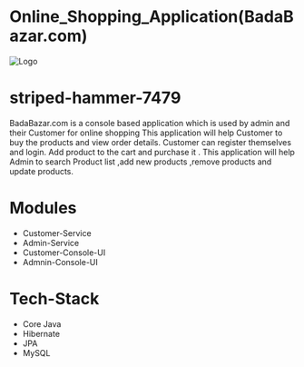 # Online_Shopping_Application(BadaBazar.com)
![Logo](https://github.com/connectit2anand/dusty-jewel-3645/tree/main/productManagementSystem/images/image.png?raw=true)

# striped-hammer-7479

BadaBazar.com is a console based  application which is used by admin and their Customer for online shopping 
This application will help Customer to buy the products and view order details.
Customer can register themselves and login. Add product to the cart and purchase it .
This application will help Admin to search Product list ,add new products ,remove products and update products.

# Modules 

- Customer-Service
- Admin-Service
- Customer-Console-UI
- Admnin-Console-UI

# Tech-Stack

- Core Java
- Hibernate
- JPA
- MySQL
